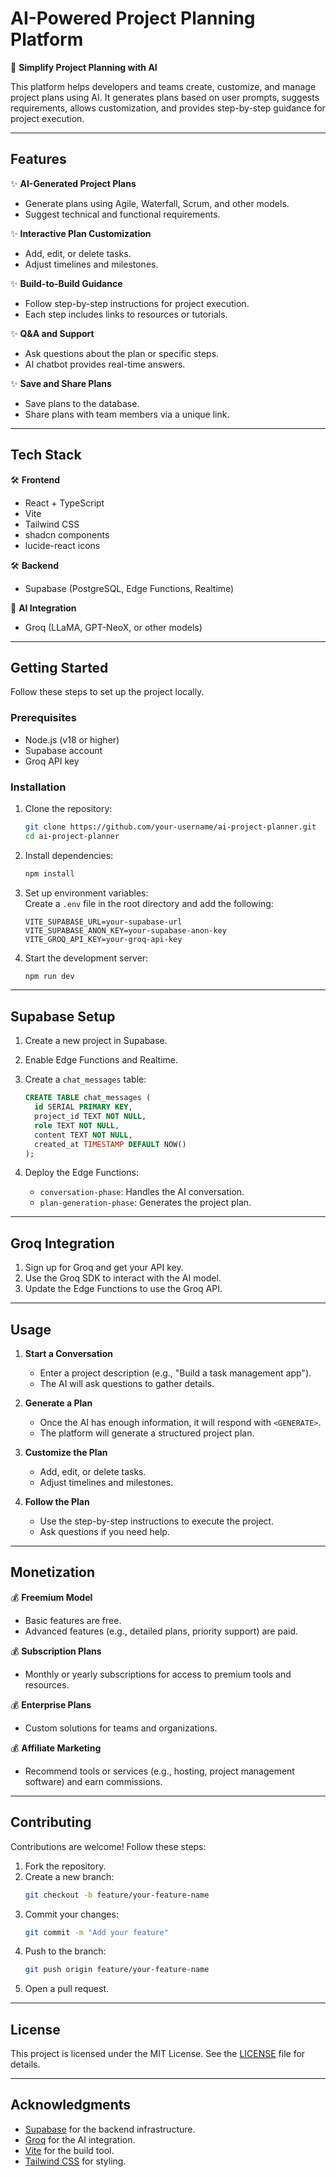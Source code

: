 
# **AI-Powered Project Planning Platform**  
🚀 **Simplify Project Planning with AI**  

This platform helps developers and teams create, customize, and manage project plans using AI. It generates plans based on user prompts, suggests requirements, allows customization, and provides step-by-step guidance for project execution.

---

## **Features**  
✨ **AI-Generated Project Plans**  
- Generate plans using Agile, Waterfall, Scrum, and other models.  
- Suggest technical and functional requirements.  

✨ **Interactive Plan Customization**  
- Add, edit, or delete tasks.  
- Adjust timelines and milestones.  

✨ **Build-to-Build Guidance**  
- Follow step-by-step instructions for project execution.  
- Each step includes links to resources or tutorials.  

✨ **Q&A and Support**  
- Ask questions about the plan or specific steps.  
- AI chatbot provides real-time answers.  

✨ **Save and Share Plans**  
- Save plans to the database.  
- Share plans with team members via a unique link.  

---

## **Tech Stack**  
🛠️ **Frontend**  
- React + TypeScript  
- Vite  
- Tailwind CSS  
- shadcn components  
- lucide-react icons  

🛠️ **Backend**  
- Supabase (PostgreSQL, Edge Functions, Realtime)  

🤖 **AI Integration**  
- Groq (LLaMA, GPT-NeoX, or other models)  

---

## **Getting Started**  
Follow these steps to set up the project locally.

### **Prerequisites**  
- Node.js (v18 or higher)  
- Supabase account  
- Groq API key  

### **Installation**  
1. Clone the repository:  
   ```bash
   git clone https://github.com/your-username/ai-project-planner.git
   cd ai-project-planner
   ```

2. Install dependencies:  
   ```bash
   npm install
   ```

3. Set up environment variables:  
   Create a `.env` file in the root directory and add the following:  
   ```env
   VITE_SUPABASE_URL=your-supabase-url
   VITE_SUPABASE_ANON_KEY=your-supabase-anon-key
   VITE_GROQ_API_KEY=your-groq-api-key
   ```

4. Start the development server:  
   ```bash
   npm run dev
   ```

---

## **Supabase Setup**  
1. Create a new project in Supabase.  
2. Enable Edge Functions and Realtime.  
3. Create a `chat_messages` table:  
   ```sql
   CREATE TABLE chat_messages (
     id SERIAL PRIMARY KEY,
     project_id TEXT NOT NULL,
     role TEXT NOT NULL,
     content TEXT NOT NULL,
     created_at TIMESTAMP DEFAULT NOW()
   );
   ```

4. Deploy the Edge Functions:  
   - `conversation-phase`: Handles the AI conversation.  
   - `plan-generation-phase`: Generates the project plan.  

---

## **Groq Integration**  
1. Sign up for Groq and get your API key.  
2. Use the Groq SDK to interact with the AI model.  
3. Update the Edge Functions to use the Groq API.  

---

## **Usage**  
1. **Start a Conversation**  
   - Enter a project description (e.g., "Build a task management app").  
   - The AI will ask questions to gather details.  

2. **Generate a Plan**  
   - Once the AI has enough information, it will respond with `<GENERATE>`.  
   - The platform will generate a structured project plan.  

3. **Customize the Plan**  
   - Add, edit, or delete tasks.  
   - Adjust timelines and milestones.  

4. **Follow the Plan**  
   - Use the step-by-step instructions to execute the project.  
   - Ask questions if you need help.  

---

## **Monetization**  
💰 **Freemium Model**  
- Basic features are free.  
- Advanced features (e.g., detailed plans, priority support) are paid.  

💰 **Subscription Plans**  
- Monthly or yearly subscriptions for access to premium tools and resources.  

💰 **Enterprise Plans**  
- Custom solutions for teams and organizations.  

💰 **Affiliate Marketing**  
- Recommend tools or services (e.g., hosting, project management software) and earn commissions.  

---

## **Contributing**  
Contributions are welcome! Follow these steps:  
1. Fork the repository.  
2. Create a new branch:  
   ```bash
   git checkout -b feature/your-feature-name
   ```  
3. Commit your changes:  
   ```bash
   git commit -m "Add your feature"
   ```  
4. Push to the branch:  
   ```bash
   git push origin feature/your-feature-name
   ```  
5. Open a pull request.  

---

## **License**  
This project is licensed under the MIT License. See the [LICENSE](LICENSE) file for details.  

---

## **Acknowledgments**  
- [Supabase](https://supabase.io) for the backend infrastructure.  
- [Groq](https://groq.com) for the AI integration.  
- [Vite](https://vitejs.dev) for the build tool.  
- [Tailwind CSS](https://tailwindcss.com) for styling.  

